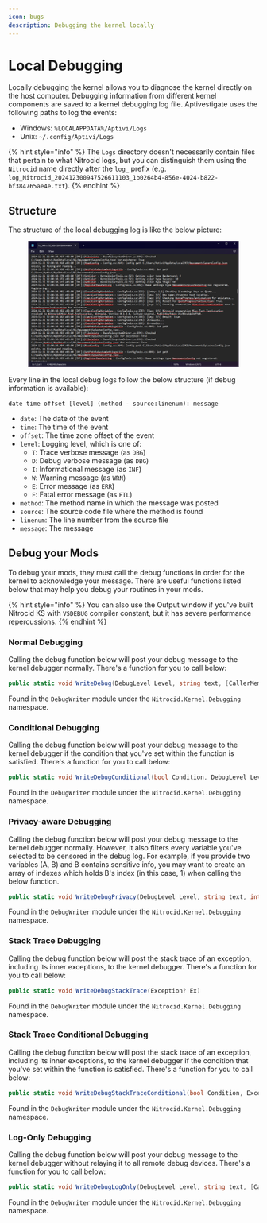 ```yaml
---
icon: bugs
description: Debugging the kernel locally
---
```


# Local Debugging

Locally debugging the kernel allows you to diagnose the kernel directly on the host computer. Debugging information from different kernel components are saved to a kernel debugging log file. Aptivestigate uses the following paths to log the events:

* Windows: `%LOCALAPPDATA%/Aptivi/Logs`
* Unix: `~/.config/Aptivi/Logs`

{% hint style="info" %}
The `Logs` directory doesn't necessarily contain files that pertain to what Nitrocid logs, but you can distinguish them using the `Nitrocid` name directly after the `log_` prefix (e.g. `log_Nitrocid_202412300947526611103_1b0264b4-856e-4024-b822-bf384765ae4e.txt`).
{% endhint %}

## Structure

The structure of the local debugging log is like the below picture:

<figure><img src="../../../.gitbook/assets/image.png" alt=""><figcaption></figcaption></figure>

Every line in the local debug logs follow the below structure (if debug information is available):

```
date time offset [level] (method - source:linenum): message
```

* `date`: The date of the event
* `time`: The time of the event
* `offset`: The time zone offset of the event
* `level`: Logging level, which is one of:
  * `T`: Trace verbose message (as `DBG`)
  * `D`: Debug verbose message (as `DBG`)
  * `I`: Informational message (as `INF`)
  * `W`: Warning message (as `WRN`)
  * `E`: Error message (as `ERR`)
  * `F`: Fatal error message  (as `FTL`)
* `method`: The method name in which the message was posted
* `source`: The source code file where the method is found
* `linenum`: The line number from the source file
* `message`: The message

## Debug your Mods

To debug your mods, they must call the debug functions in order for the kernel to acknowledge your message. There are useful functions listed below that may help you debug your routines in your mods.

{% hint style="info" %}
You can also use the Output window if you've built Nitrocid KS with `VSDEBUG` compiler constant, but it has severe performance repercussions.
{% endhint %}

### Normal Debugging

Calling the debug function below will post your debug message to the kernel debugger normally. There's a function for you to call below:

```csharp
public static void WriteDebug(DebugLevel Level, string text, [CallerMemberName] string memberName = "", [CallerLineNumber] int memberLine = 0, [CallerFilePath] string memberPath = "", object?[]? vars = null)
```

Found in the `DebugWriter` module under the `Nitrocid.Kernel.Debugging` namespace.

### Conditional Debugging

Calling the debug function below will post your debug message to the kernel debugger if the condition that you've set within the function is satisfied. There's a function for you to call below:

```csharp
public static void WriteDebugConditional(bool Condition, DebugLevel Level, string text, [CallerMemberName] string memberName = "", [CallerLineNumber] int memberLine = 0, [CallerFilePath] string memberPath = "", object?[]? vars = null)
```

Found in the `DebugWriter` module under the `Nitrocid.Kernel.Debugging` namespace.

### Privacy-aware Debugging

Calling the debug function below will post your debug message to the kernel debugger normally. However, it also filters every variable you've selected to be censored in the debug log. For example, if you provide two variables (A, B) and B contains sensitive info, you may want to create an array of indexes which holds B's index (in this case, 1) when calling the below function.

```csharp
public static void WriteDebugPrivacy(DebugLevel Level, string text, int[] SecureVarIndexes, [CallerMemberName] string memberName = "", [CallerLineNumber] int memberLine = 0, [CallerFilePath] string memberPath = "", object?[]? vars = null)
```

Found in the `DebugWriter` module under the `Nitrocid.Kernel.Debugging` namespace.

### Stack Trace Debugging

Calling the debug function below will post the stack trace of an exception, including its inner exceptions, to the kernel debugger. There's a function for you to call below:

```csharp
public static void WriteDebugStackTrace(Exception? Ex)
```

Found in the `DebugWriter` module under the `Nitrocid.Kernel.Debugging` namespace.

### Stack Trace Conditional Debugging

Calling the debug function below will post the stack trace of an exception, including its inner exceptions, to the kernel debugger if the condition that you've set within the function is satisfied. There's a function for you to call below:

```csharp
public static void WriteDebugStackTraceConditional(bool Condition, Exception? Ex)
```

Found in the `DebugWriter` module under the `Nitrocid.Kernel.Debugging` namespace.

### Log-Only Debugging

Calling the debug function below will post your debug message to the kernel debugger without relaying it to all remote debug devices. There's a function for you to call below:

```csharp
public static void WriteDebugLogOnly(DebugLevel Level, string text, [CallerMemberName] string memberName = "", [CallerLineNumber] int memberLine = 0, [CallerFilePath] string memberPath = "", object?[]? vars = null)
```

Found in the `DebugWriter` module under the `Nitrocid.Kernel.Debugging` namespace.
